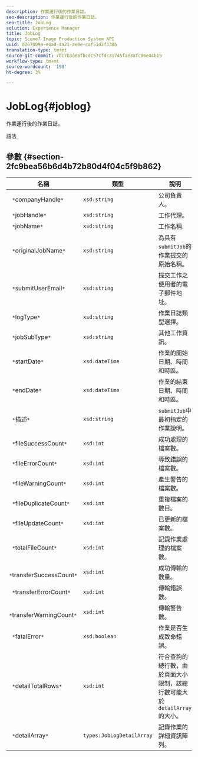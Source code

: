 ```yaml
---
description: 作業運行後的作業日誌。
seo-description: 作業運行後的作業日誌。
seo-title: JobLog
solution: Experience Manager
title: JobLog
topic: Scene7 Image Production System API
uuid: d267009a-e4ad-4a21-ae0e-caf51d2f338b
translation-type: tm+mt
source-git-commit: 7bc7b3a86fbcdc57cfdc31745fae3afc06e44b15
workflow-type: tm+mt
source-wordcount: '198'
ht-degree: 3%

---
```



# JobLog{#joblog}

作業運行後的作業日誌。

語法

## 參數 {#section-2fc9bea56b6d4b72b80d4f04c5f9b862}

| 名稱 | 類型 | 說明 |
|---|---|---|
| ` *`companyHandle`*` | `xsd:string` | 公司負責人。 |
| ` *`jobHandle`*` | `xsd:string` | 工作代理。 |
| ` *`jobName`*` | `xsd:string` | 工作名稱. |
| ` *`originalJobName`*` | `xsd:string` | 為具有`submitJob`的作業提交的原始名稱。 |
| ` *`submitUserEmail`*` | `xsd:string` | 提交工作之使用者的電子郵件地址。 |
| ` *`logType`*` | `xsd:string` | 作業日誌類型選擇。 |
| ` *`jobSubType`*` | `xsd:string` | 其他工作資訊。 |
| ` *`startDate`*` | `xsd:dateTime` | 作業的開始日期、時間和時區。 |
| ` *`endDate`*` | `xsd:dateTime` | 作業的結束日期、時間和時區。 |
| ` *`描述`*` | `xsd:string` | `submitJob`中最初指定的作業說明。 |
| ` *`fileSuccessCount`*` | `xsd:int` | 成功處理的檔案數。 |
| ` *`fileErrorCount`*` | `xsd:int` | 導致錯誤的檔案數。 |
| ` *`fileWarningCount`*` | `xsd:int` | 產生警告的檔案數。 |
| ` *`fileDuplicateCount`*` | `xsd:int` | 重複檔案的數目。 |
| ` *`fileUpdateCount`*` | `xsd:int` | 已更新的檔案數。 |
| ` *`totalFileCount`*` | `xsd:int` | 記錄作業處理的檔案數。 |
| ` *`transferSuccessCount`*` | `xsd:int` | 成功傳輸的數量。 |
| ` *`transferErrorCount`*` | `xsd:int` | 傳輸錯誤數。 |
| ` *`transferWarningCount`*` | `xsd:int` | 傳輸警告數。 |
| ` *`fatalError`*` | `xsd:boolean` | 作業是否生成致命錯誤。 |
| ` *`detailTotalRows`*` | `xsd:int` | 符合查詢的總行數，由於頁面大小限制，該總行數可能大於`detailArray`的大小。 |
| ` *`detailArray`*` | `types:JobLogDetailArray` | 記錄作業的詳細資訊陣列。 |

